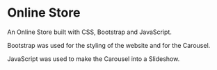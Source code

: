 # Online Store

An Online Store built with CSS, Bootstrap and JavaScript.

Bootstrap was used for the styling of the website and for the Carousel.

JavaScript was used to make the Carousel into a Slideshow.
